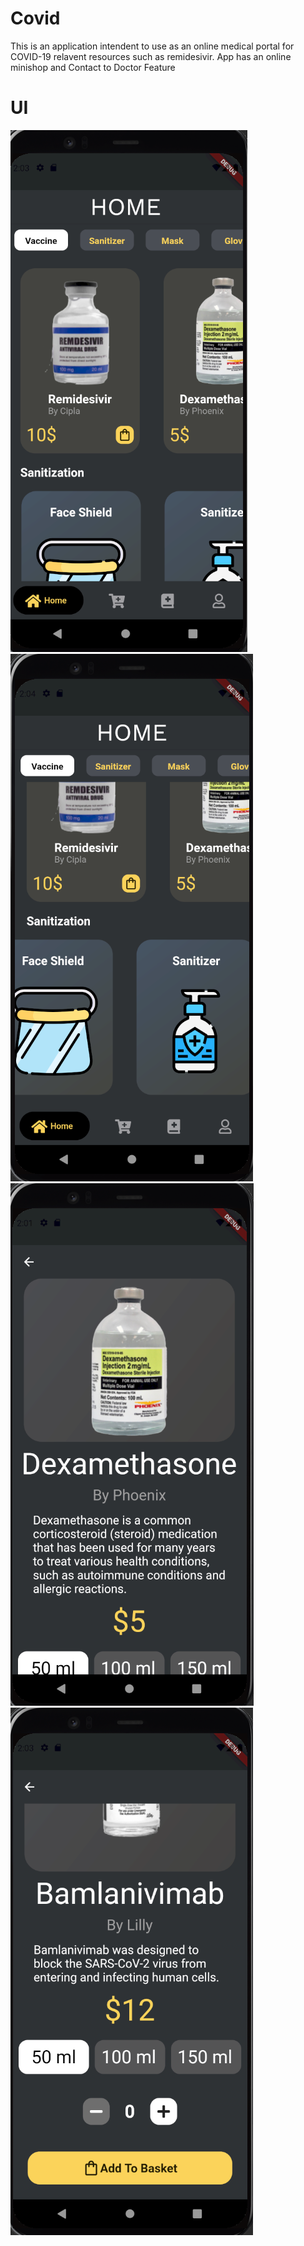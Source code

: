 # Covid
This is an application intendent to use as an online medical portal for COVID-19 relavent resources 
such as remidesivir.
App has an online minishop and Contact to Doctor Feature
# UI
![UI](https://github.com/raghavguptaeng/Covid/blob/master/assets/images/UI2.png?raw=true)
![UI](https://github.com/raghavguptaeng/Covid/blob/master/assets/images/UI1.png?raw=true)
![UI](https://github.com/raghavguptaeng/Covid/blob/master/assets/images/UI3.png?raw=true)
![UI](https://github.com/raghavguptaeng/Covid/blob/master/assets/images/UI4.png?raw=true)

